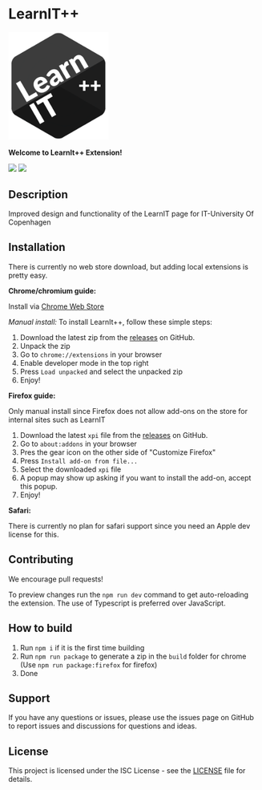 # LearnIT++

<img src="assets/icon.png" alt="LearnIT++ logo" width="200"/>

**Welcome to LearnIt++ Extension!**
<div class="flex">
  <img width="500"  src="https://github.com/PhilipFlyvholm/learnit-plus-plus/assets/36300927/0595f49f-e573-4c90-ad06-ecb1dfc4ca83"/>
  <img width="500" src="https://github.com/PhilipFlyvholm/learnit-plus-plus/assets/36300927/0f8b8a6c-fe26-40a3-aabc-650f127cd275"/>
</div>

## Description

Improved design and functionality of the LearnIT page for IT-University Of Copenhagen

## Installation

There is currently no web store download, but adding local extensions is pretty easy.

**Chrome/chromium guide:**

Install via [Chrome Web Store](https://chrome.google.com/webstore/detail/learnit%2B%2B/dgljcacndcbaedcglhlibdhohipphojk/)

_Manual install:_
To install LearnIt++, follow these simple steps:

1. Download the latest zip from the [releases](https://github.com/PhilipFlyvholm/learnit-plus-plus/releases) on GitHub.
2. Unpack the zip
3. Go to `chrome://extensions` in your browser
4. Enable developer mode in the top right
5. Press `Load unpacked` and select the unpacked zip
6. Enjoy!

**Firefox guide:**

Only manual install since Firefox does not allow add-ons on the store for internal sites such as LearnIT

1. Download the latest `xpi` file from the [releases](https://github.com/PhilipFlyvholm/learnit-plus-plus/releases) on GitHub.
2. Go to `about:addons` in your browser
3. Pres the gear icon on the other side of "Customize Firefox"
4. Press `Install add-on from file...`
5. Select the downloaded `xpi` file
6. A popup may show up asking if you want to install the add-on, accept this popup.
7. Enjoy!


**Safari:**

There is currently no plan for safari support since you need an Apple dev license for this.

## Contributing

We encourage pull requests!

To preview changes run the `npm run dev` command to get auto-reloading the extension. The use of Typescript is preferred over JavaScript.

## How to build

1. Run `npm i` if it is the first time building
2. Run `npm run package` to generate a zip in the `build` folder for chrome (Use `npm run package:firefox` for firefox)
3. Done

## Support

If you have any questions or issues, please use the issues page on GitHub to report issues and discussions for questions and ideas.

## License

This project is licensed under the ISC License - see the [LICENSE](LICENSE) file for details.
